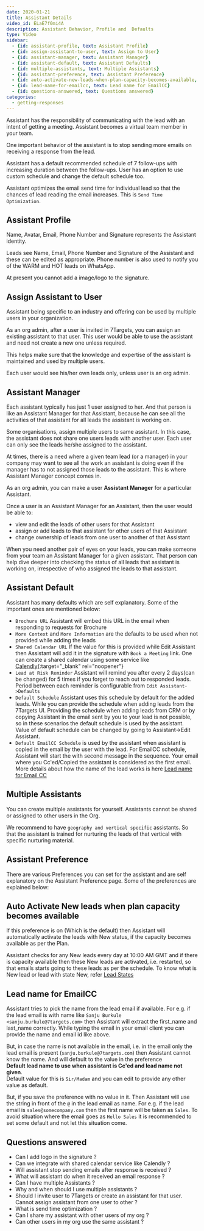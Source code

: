 ```yaml
---
date: 2020-01-21
title: Assistant Details
video_id: ELaE7f0mi4A
description: Assistant Behavior, Profile and  Defaults
type: Video
sidebar:
  - {id: assistant-profile, text: Assistant Profile}
  - {id: assign-assistant-to-user, text: Assign to User}
  - {id: assistant-manager, text: Assistant Manager}
  - {id: assistant-default, text: Assistant Defaults}
  - {id: multiple-assistants, text: Multiple Assistants}
  - {id: assistant-preference, text: Assistant Preference}
  - {id: auto-activate-new-leads-when-plan-capacity-becomes-available, text: Auto Activate New Leads}
  - {id: lead-name-for-emailcc, text: Lead name for EmailCC}
  - {id: questions-answered, text: Questions answered}
categories:
  - getting-responses
---
```


Assistant has the responsibility of communicating with the lead with an intent of getting a meeting. Assistant becomes a virtual team member in your team. 

One important behavior of the assistant is to stop sending more emails on receiving a response from the lead.

Assistant has a default recommended schedule of 7 follow-ups with increasing duration between the follow-ups. User has an option to use custom schedule and change the default schedule too.

Assistant optimizes the email send time for individual lead so that the chances of lead reading the email increases. This is `Send Time Optimization`.  

## Assistant Profile
Name, Avatar, Email, Phone Number and Signature represents the Assistant identity. 

Leads see Name, Email, Phone Number and Signature of the Assistant and these can be edited as appropriate. Phone number is also used to notify you of the WARM and HOT leads on WhatsApp. 

At present you cannot add a image/logo to the signature. 

## Assign Assistant to User
Assistant being specific to an industry and offering can be used by multiple users in your organization.  

As an org admin, after a user is invited in 7Targets, you can assign an existing assistant to that user. This user would be able to use the assistant and need not create a new one unless required.  

This helps make sure that the knowledge and expertise of the assistant is maintained and used by multiple users.  

Each user would see his/her own leads only, unless user is an org admin.  

## Assistant Manager
Each assistant typically has just 1 user assigned to her. And that person is like an Assistant Manager for that Assistant, because he can see all the activities of that assistant for all leads the assistant is working on.

Some organisations, assign multiple users to same assistant. In this case, the assistant does not share one users leads with another user. Each user can only see the leads he/she assigned to the assistant.  

At times, there is a need where a given team lead (or a manager) in your company may want to see all the work an assistant is doing even if the manager has to not assigned those leads to the assistant. This is where Assistant Manager concept comes in. 

As an org admin, you can make a user **Assistant Manager** for a particular Assistant.

Once a user is an Assistant Manager for an Assistant, then the user would be able to:

- view and edit the leads of other users for that Assistant
- assign or add leads to that assistant for other users of that Assistant
- change ownership of leads from one user to another of that Assistant

When you need another pair of eyes on your leads, you can make someone from your team an Assistant Manager for a given assistant. That person can help dive deeper into checking the status of all leads that assistant is working on, irrespective of who assigned the leads to that assistant.

## Assistant Default
Assistant has many defaults which are self explanatory. Some of the important ones are mentioned below:

- `Brochure URL` Assistant will embed this URL in the email when responding to requests for Brochure
- `More Context` and `More Information` are the defaults to be used when not provided while adding the leads
- `Shared Calendar URL` If the value for this is provided while Edit Assistant then Assistant will add it in the signature with `Book a Meeting` link. One can create a shared calendar using some service like [Calendly](https://calendly.com/){:target="_blank" rel="noopener"}  
- `Lead at Risk Reminder` Assistant will remind you after every 2 days(can be changed) for 5 times if you forget to reach out to responded leads. Period between each reminder is configurable from `Edit Assistant->Defaults`  
- `Default Schedule` Assistant uses this schedule by default for the added leads. While you can provide the schedule when adding leads from the 7Targets UI. Providing the schedule when adding leads from CRM or by copying Assistant in the email sent by you to your lead is not possible, so in these scenarios the default schedule is used by the assistant. Value of default schedule can be changed by going to Assistant->Edit Assistant.
- `Default EmailCC Schedule` is used by the assistant when assistant is copied in the email by the user with the lead. For EmailCC schedule, Assistant will start the with second message in the sequence. Your email where you Cc'ed/Copied the assistant is considered as the first email. More details about how the name of the lead works is here [Lead name for Email CC](#lead-name-for-emailcc)

## Multiple Assistants
You can create multiple assistants for yourself. Assistants cannot be shared or assigned to other users in the Org. 

We recommend to have `geography and vertical specific` assistants. So that the assistant is trained for nurturing the leads of that vertical with specific nurturing material.

## Assistant Preference
There are various Preferences you can set for the assistant and are self explanatory on the Assistant Preference page. Some of the preferences are explained below:  

## Auto Activate New leads when plan capacity becomes available
If this preference is on (Which is the default) then Assistant will automatically activate the leads with New status, if the capacity becomes available as per the Plan. 

Assistant checks for any New leads every day at 10:00 AM GMT and if there is capacity available then these New leads are activated, i.e. restarted, so that emails starts going to these leads as per the schedule. 
To know what is New lead or lead with state New, refer [Lead States](../../assigning-leads/lead-responses/#lead-state)

## Lead name for EmailCC
Assistant tries to pick the name from the lead email if available. For e.g. if the lead email is with name like `Sanju Burkule <sanju.burkule@7targets.com>` then Assistant will extract the first_name and last_name correctly. While typing the email in your email client you can provide the name and email id like above. 

But, in case the name is not available in the email, i.e. in the email only the lead email is present (`sanju.burkule@7targets.com`) then Assistant cannot know the name. And will default to the value in the preference  
__Default lead name to use when assistant is Cc'ed and lead name not given__.  
Default value for this is `Sir/Madam` and you can edit to provide any other value as default. 

But, if you save the preference with no value in it. Then Assistant will use the string in front of the `@` in the lead email as name. For e.g. if the lead email is `sales@somecompany.com` then the first name will be taken as `Sales`. To avoid situation where the email goes as `Hello Sales` it is recommended to set some default and not let this situation come. 

## Questions answered
- Can I add logo in the signature ?
- Can we integrate with shared calendar service like Calendly ? 
- Will assistant stop sending emails after response is received ? 
- What will assistant do when it received an email response ? 
- Can I have multiple Assistants ? 
- Why and when should I use multiple assistants ? 
- Should I invite user to 7Targets or create an assistant for that user. Cannot assign assistant from one user to other ?
- What is send time optimization ?
- Can I share my assistant with other users of my org ? 
- Can other users in my org use the same assistant ? 

